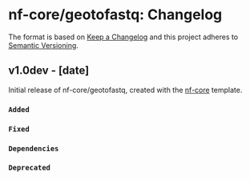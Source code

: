 # nf-core/geotofastq: Changelog

The format is based on [Keep a Changelog](https://keepachangelog.com/en/1.0.0/)
and this project adheres to [Semantic Versioning](https://semver.org/spec/v2.0.0.html).

## v1.0dev - [date]

Initial release of nf-core/geotofastq, created with the [nf-core](https://nf-co.re/) template.

### `Added`

### `Fixed`

### `Dependencies`

### `Deprecated`
